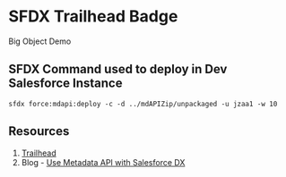 # SFDX Trailhead Badge
Big Object Demo

## SFDX Command used to deploy in Dev Salesforce Instance
`sfdx force:mdapi:deploy -c -d ../mdAPIZip/unpackaged -u jzaa1 -w 10`

## Resources
1. [Trailhead](https://trailhead.salesforce.com/modules/big_objects/units/big_objects_querying)
2. Blog - [Use Metadata API with Salesforce DX](https://www.jitendrazaa.com/blog/salesforce/use-metadata-api-with-salesforce-dx/)




